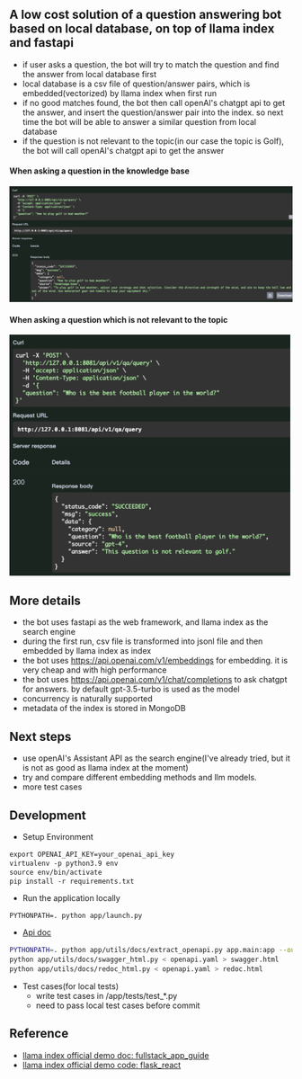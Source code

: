 ## A low cost solution of a question answering bot based on local database, on top of llama index and fastapi

- if user asks a question, the bot will try to match the question and find the answer from local database first
- local database is a csv file of question/answer pairs, which is embedded(vectorized) by llama index when first run
- if no good matches found, the bot then call openAI's chatgpt api to get the answer, and insert the question/answer
  pair into the index. so next time the bot will be able to answer a similar question from local database
- if the question is not relevant to the topic(in our case the topic is Golf), the bot will call openAI's chatgpt api to
  get the answer

#### When asking a question in the knowledge base

<img src="./imgs/question_answering_demo_1.png" alt="pic" width="1200"/>

#### When asking a question which is not relevant to the topic

<img src="./imgs/question_answering_demo_2.png" alt="pic" width="500"/>

## More details

- the bot uses fastapi as the web framework, and llama index as the search engine
- during the first run, csv file is transformed into jsonl file and then embedded by llama index as index
- the bot uses https://api.openai.com/v1/embeddings for embedding. it is very cheap and with high performance
- the bot uses https://api.openai.com/v1/chat/completions to ask chatgpt for answers. by default gpt-3.5-turbo is used
  as the model
- concurrency is naturally supported
- metadata of the index is stored in MongoDB

## Next steps

- use openAI's Assistant API as the search engine(I've already tried, but it is not as good as llama index at the
  moment)
- try and compare different embedding methods and llm models.
- more test cases

## Development

- Setup Environment

```shell
export OPENAI_API_KEY=your_openai_api_key
virtualenv -p python3.9 env
source env/bin/activate
pip install -r requirements.txt
```

- Run the application locally

```shell
PYTHONPATH=. python app/launch.py
```

- [Api doc](http://127.0.0.1:8081/docs)

```bash
PYTHONPATH=. python app/utils/docs/extract_openapi.py app.main:app --out openapi.yaml
python app/utils/docs/swagger_html.py < openapi.yaml > swagger.html
python app/utils/docs/redoc_html.py < openapi.yaml > redoc.html
```

- Test cases(for local tests)
    - write test cases in /app/tests/test_*.py
    - need to pass local test cases before commit

## Reference

- [llama index official demo doc: fullstack_app_guide](https://docs.llamaindex.ai/en/stable/understanding/putting_it_all_together/apps/fullstack_app_guide.html)
- [llama index official demo code: flask_react](https://github.com/logan-markewich/llama_index_starter_pack/tree/main/flask_react)
